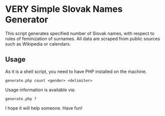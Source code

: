 # VERY Simple Slovak Names Generator

This script generates specified number of Slovak names, with respect to rules of feminization of surnames.
All data are scraped from public sources such as Wikipedia or calendars.

## Usage

As it is a shell script, you need to have PHP installed on the machine.

    generate.php count <gender> <delimiter>
  
Usage information is available via:

    generate.php ?

I hope it will help someone. Have fun!
